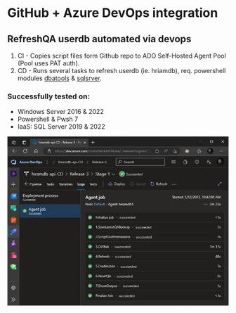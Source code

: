# GitHub + Azure DevOps integration
## RefreshQA userdb automated via devops

1. CI - Copies script files form Github repo to ADO Self-Hosted Agent Pool (Pool uses PAT auth).
2. CD - Runs several tasks to refresh userdb (ie. hriamdb), req. powershell modules [dbatools](https://dbatools.io) & [sqlsrver](https://learn.microsoft.com/sql/powershell/download-sql-server-ps-module).

### Successfully tested on:
- Windows Server 2016 & 2022
- Powershell & Pwsh 7
- IaaS: SQL Server 2019 & 2022

![hiramdb-api-CD logs](hiramdb-api-CD.png)
